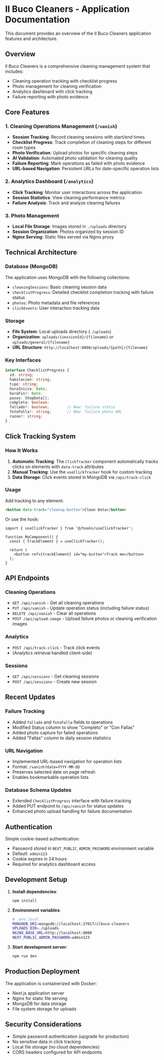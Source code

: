 # Il Buco Cleaners - Application Documentation

This document provides an overview of the Il Buco Cleaners application features and architecture.

## Overview

Il Buco Cleaners is a comprehensive cleaning management system that includes:
- Cleaning operation tracking with checklist progress
- Photo management for cleaning verification
- Analytics dashboard with click tracking
- Failure reporting with photo evidence

## Core Features

### 1. Cleaning Operations Management (`/vanish`)

- **Session Tracking**: Record cleaning sessions with start/end times
- **Checklist Progress**: Track completion of cleaning steps for different room types
- **Photo Verification**: Upload photos for specific cleaning steps
- **AI Validation**: Automated photo validation for cleaning quality
- **Failure Reporting**: Mark operations as failed with photo evidence
- **URL-based Navigation**: Persistent URLs for date-specific operation lists

### 2. Analytics Dashboard (`/analytics`)

- **Click Tracking**: Monitor user interactions across the application
- **Session Statistics**: View cleaning performance metrics
- **Failure Analysis**: Track and analyze cleaning failures

### 3. Photo Management

- **Local File Storage**: Images stored in `./uploads` directory
- **Session Organization**: Photos organized by session ID
- **Nginx Serving**: Static files served via Nginx proxy

## Technical Architecture

### Database (MongoDB)

The application uses MongoDB with the following collections:

- `cleaningSessions`: Basic cleaning session data
- `checklistProgress`: Detailed checklist completion tracking with failure status
- `photos`: Photo metadata and file references
- `clickEvents`: User interaction tracking data

### Storage

- **File System**: Local uploads directory (`./uploads`)
- **Organization**: `uploads/{sessionId}/{filename}` or `uploads/general/{filename}`
- **URL Structure**: `http://localhost:8080/uploads/{path}/{filename}`

### Key Interfaces

```typescript
interface ChecklistProgress {
  id: string;
  habitacion: string;
  tipo: string;
  horaInicio: Date;
  horaFin?: Date;
  pasos: StepData[];
  completa: boolean;
  fallado?: boolean;        // New: failure status
  fotoFalla?: string;       // New: failure photo URL
  razon?: string;
}
```

## Click Tracking System

### How It Works

1. **Automatic Tracking**: The `ClickTracker` component automatically tracks clicks on elements with `data-track` attributes
2. **Manual Tracking**: Use the `useClickTracker` hook for custom tracking
3. **Data Storage**: Click events stored in MongoDB via `/api/track-click`

### Usage

Add tracking to any element:
```html
<button data-track="cleanup-button">Clean Data</button>
```

Or use the hook:
```tsx
import { useClickTracker } from '@/hooks/useClickTracker';

function MyComponent() {
  const { trackElement } = useClickTracker();
  
  return (
    <button ref={trackElement} id="my-button">Track me</button>
  );
}
```

## API Endpoints

### Cleaning Operations
- `GET /api/vanish` - Get all cleaning operations
- `PUT /api/vanish` - Update operation status (including failure status)
- `DELETE /api/vanish` - Clear all operations
- `POST /api/upload-image` - Upload failure photos or cleaning verification images

### Analytics
- `POST /api/track-click` - Track click events
- (Analytics retrieval handled client-side)

### Sessions
- `GET /api/sessions` - Get cleaning sessions
- `POST /api/sessions` - Create new session

## Recent Updates

### Failure Tracking
- Added `fallado` and `fotoFalla` fields to operations
- Modified Status column to show "Completo" or "Con Fallas"
- Added photo capture for failed operations
- Added "Fallas" column to daily session statistics

### URL Navigation
- Implemented URL-based navigation for operation lists
- Format: `/vanish?date=YYYY-MM-DD`
- Preserves selected date on page refresh
- Enables bookmarkable operation lists

### Database Schema Updates
- Extended `ChecklistProgress` interface with failure tracking
- Added PUT endpoint to `/api/vanish` for status updates
- Enhanced photo upload handling for failure documentation

## Authentication

Simple cookie-based authentication:
- Password stored in `NEXT_PUBLIC_ADMIN_PASSWORD` environment variable
- Default: `admin123`
- Cookie expires in 24 hours
- Required for analytics dashboard access

## Development Setup

1. **Install dependencies**:
   ```bash
   npm install
   ```

2. **Environment variables**:
   ```bash
   # .env.local
   MONGODB_URI=mongodb://localhost:27017/ilbuco-cleaners
   UPLOADS_DIR=./uploads
   NGINX_BASE_URL=http://localhost:8080
   NEXT_PUBLIC_ADMIN_PASSWORD=admin123
   ```

3. **Start development server**:
   ```bash
   npm run dev
   ```

## Production Deployment

The application is containerized with Docker:
- Next.js application server
- Nginx for static file serving
- MongoDB for data storage
- File system storage for uploads

## Security Considerations

- Simple password authentication (upgrade for production)
- No sensitive data in click tracking
- Local file storage (no cloud dependencies)
- CORS headers configured for API endpoints